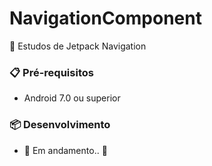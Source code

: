 # NavigationComponent 

🚀 Estudos de Jetpack Navigation

### 📋 Pré-requisitos 

- Android 7.0 ou superior 

### 📦 Desenvolvimento 

- 🚧 Em andamento.. 🚧
